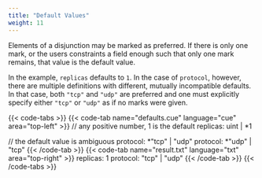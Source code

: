 ```yaml
---
title: "Default Values"
weight: 11
---
```


Elements of a disjunction may be marked as preferred.
If there is only one mark, or the users constraints a field enough such that
only one mark remains, that value is the default value.

In the example, `replicas` defaults to `1`.
In the case of `protocol`, however, there are multiple definitions with
different, mutually incompatible defaults.
In that case, both `"tcp"` and `"udp"` are preferred and one must explicitly
specify either `"tcp"` or `"udp"` as if no marks were given.

{{< code-tabs >}}
{{< code-tab name="defaults.cue" language="cue"  area="top-left" >}}
// any positive number, 1 is the default
replicas: uint | *1

// the default value is ambiguous
protocol: *"tcp" | "udp"
protocol: *"udp" | "tcp"
{{< /code-tab >}}
{{< code-tab name="result.txt" language="txt"  area="top-right" >}}
replicas: 1
protocol: "tcp" | "udp"
{{< /code-tab >}}
{{< /code-tabs >}}
